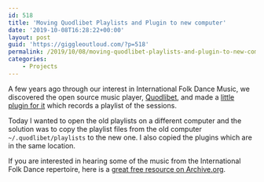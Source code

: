 ```yaml
---
id: 518
title: 'Moving Quodlibet Playlists and Plugin to new computer'
date: '2019-10-08T16:28:22+00:00'
layout: post
guid: 'https://giggleoutloud.com/?p=518'
permalink: /2019/10/08/moving-quodlibet-playlists-and-plugin-to-new-computer/
categories:
    - Projects
---
```


A few years ago through our interest in International Folk Dance Music, we discovered the open source music player, [Quodlibet](https://github.com/quodlibet/quodlibet), and made a [little plugin for it](https://giggleoutloud.com/2016/02/02/adventures-in-quodlibet/) which records a playlist of the sessions.

Today I wanted to open the old playlists on a different computer and the solution was to copy the playlist files from the old computer `~/.quodlibet/playlists` to the new one. I also copied the plugins which are in the same location.

If you are interested in hearing some of the music from the International Folk Dance repertoire, here is a [great free resource on Archive.org](https://archive.org/details/InternationalFolkDances).
